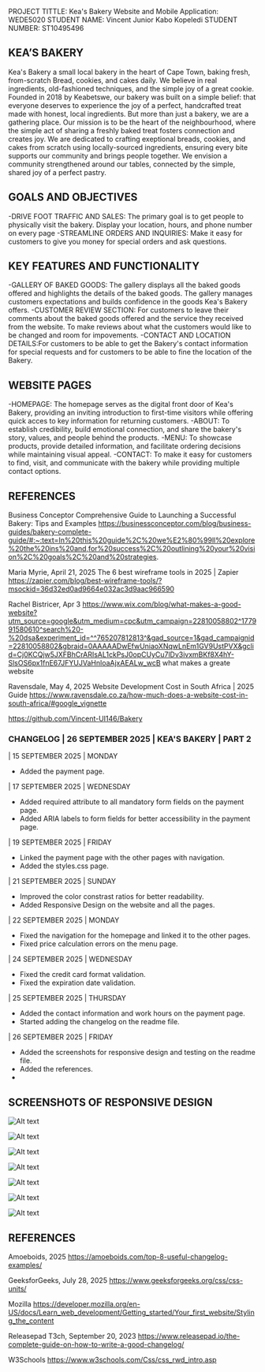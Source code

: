 PROJECT TITTLE: Kea's Bakery
Website and Mobile Application: WEDE5020
STUDENT NAME: Vincent Junior Kabo Kopeledi
STUDENT NUMBER: ST10495496

## KEA’S BAKERY 
Kea's Bakery a small local bakery in the heart of Cape Town, baking fresh, from-scratch Bread, cookies, and cakes daily. We believe in real ingredients, old-fashioned techniques, and the simple joy of a great cookie. Founded in 2018 by Keabetswe, our bakery was built on a simple belief: that everyone deserves to experience the joy of a perfect, handcrafted treat made with honest, local ingredients. But more than just a bakery, we are a gathering place. Our mission is to be the heart of the neighbourhood, where the simple act of sharing a freshly baked treat fosters connection and creates joy. We are dedicated to crafting exeptional breads, cookies, and cakes from scratch using locally-sourced ingredients, ensuring every bite supports our community and brings people together. We envision a community strengthened around our tables, connected by the simple, shared joy of a perfect pastry.

## GOALS AND OBJECTIVES
-DRIVE FOOT TRAFFIC AND SALES: The primary goal is to get people to physically visit the bakery. Display your location, hours, and phone number on every page
-STREAMLINE ORDERS AND INQUIRIES: Make it easy for customers to give you money for special orders and ask questions. 

## KEY FEATURES AND FUNCTIONALITY
-GALLERY OF BAKED GOODS: The gallery displays all the baked goods offered and highlights the details of the baked goods. The gallery manages customers expectations and builds confidence in the goods Kea's Bakery offers.
-CUSTOMER REVIEW SECTION: For customers to leave their comments about the baked goods offered and the service they received from the website. To make reviews about what the customers would like to be changed and room for impovements.
-CONTACT AND LOCATION DETAILS:For customers to be able to get the Bakery's contact information for special requests and for customers to be able to fine the location of the Bakery.

## WEBSITE PAGES
-HOMEPAGE: The homepage serves as the digital front door of Kea's Bakery, providing an inviting introduction to first-time visitors while offering quick acces to key information for returning customers.
-ABOUT: To establish credibility, build emotional connection, and share the bakery's story, values, and people behind the products.
-MENU: To showcase products, provide detailed information, and facilitate ordering decisions while maintaining visual appeal.
-CONTACT: To make it easy for customers to find, visit, and communicate with the bakery while providing multiple contact options.

## REFERENCES

Business Conceptor  Comprehensive Guide to Launching a Successful Bakery: Tips and Examples https://businessconceptor.com/blog/business-guides/bakery-complete-guide/#:~:text=In%20this%20guide%2C%20we%E2%80%99ll%20explore%20the%20ins%20and,for%20success%2C%20outlining%20your%20vision%2C%20goals%2C%20and%20strategies. 


Maria Myrie, April 21, 2025  The 6 best wireframe tools in 2025 | Zapier https://zapier.com/blog/best-wireframe-tools/?msockid=36d32ed0ad9664e032ac3d9aac966590 

 
 Rachel  Bistricer, Apr 3 https://www.wix.com/blog/what-makes-a-good-website?utm_source=google&utm_medium=cpc&utm_campaign=22810058802^177991580610^search%20-%20dsa&experiment_id=^^765207812813^&gad_source=1&gad_campaignid=22810058802&gbraid=0AAAAADwEfwUniaoXNqwLnEm1GV9UstPVX&gclid=Cj0KCQjw5JXFBhCrARIsAL1ckPsJ0opCUyCu7lDv3ivxmBKf8X4hY-SlsOS6px1fnE67JFYUJVaHnloaAjxAEALw_wcB 
what makes a greate website 

Ravensdale, May 4, 2025 Website Development Cost in South Africa | 2025 Guide https://www.ravensdale.co.za/how-much-does-a-website-cost-in-south-africa/#google_vignette 

 

 

https://github.com/Vincent-UI146/Bakery


### CHANGELOG | 26 SEPTEMBER 2025  | KEA'S BAKERY  | PART 2



| 15 SEPTEMBER 2025 | MONDAY
* Added the payment page.

| 17 SEPTEMBER 2025 | WEDNESDAY
* Added required attribute to all mandatory form fields on the payment page.
* Added ARIA labels to form fields for better accessibility in the payment page.

| 19 SEPTEMBER 2025 | FRIDAY
* Linked the payment page with the other pages with navigation.
* Added the styles.css page.

| 21 SEPTEMBER 2025 | SUNDAY
* Improved the color constrast ratios for better readability.
* Added Responsive Design on the website and all the pages.

| 22 SEPTEMBER 2025 | MONDAY
* Fixed the navigation for the homepage and linked it to the other pages.
* Fixed price calculation errors on the menu page.

| 24 SEPTEMBER 2025 | WEDNESDAY
* Fixed the credit card format validation.
* Fixed the expiration date validation.

| 25 SEPTEMBER 2025 | THURSDAY
* Added the contact information and work hours on the payment page.
* Started adding the changelog on the readme file.

| 26 SEPTEMBER 2025 | FRIDAY
* Added the screenshots for responsive design and testing on the readme file.
* Added the references.
* 




## SCREENSHOTS OF RESPONSIVE DESIGN

![Alt text](<Screenshot 2025-09-26 111852.png>)

![Alt text](<Screenshot 2025-09-26 111932.png>)

![Alt text](<Screenshot 2025-09-26 112017.png>)

![Alt text](<Screenshot 2025-09-26 111553.png>)

![Alt text](<Screenshot 2025-09-26 111820.png>)

![Alt text](<Screenshot 2025-09-26 111638.png>)

![Alt text](<Screenshot 2025-09-26 113959.png>)


## REFERENCES


Amoeboids, 2025 https://amoeboids.com/top-8-useful-changelog-examples/


GeeksforGeeks, July 28, 2025 https://www.geeksforgeeks.org/css/css-units/


Mozilla https://developer.mozilla.org/en-US/docs/Learn_web_development/Getting_started/Your_first_website/Styling_the_content


Releasepad T3ch, September 20, 2023 https://www.releasepad.io/the-complete-guide-on-how-to-write-a-good-changelog/


W3Schools https://www.w3schools.com/Css/css_rwd_intro.asp

 









